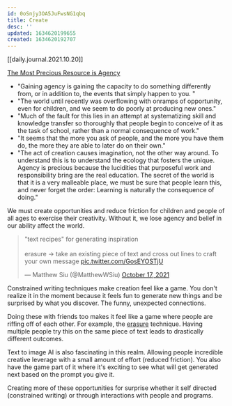 ```yaml
---
id: 0oSnjy3OA5JuFwsNG1qbq
title: Create
desc: ''
updated: 1634620199655
created: 1634620192707
---
```


[[daily.journal.2021.10.20]]

[The Most Precious Resource is Agency](https://simonsarris.substack.com/p/the-most-precious-resource-is-agency)
- "Gaining agency is gaining the capacity to do something differently from, or in addition to, the events that simply happen to you. "
- "The world until recently was overflowing with onramps of opportunity, even for children, and we seem to do poorly at producing new ones."
- "Much of the fault for this lies in an attempt at systematizing skill and knowledge transfer so thoroughly that people begin to conceive of it as the task of school, rather than a normal consequence of work."
- "It seems that the more you ask of people, and the more you have them do, the more they are able to later do on their own."
- "The act of creation causes imagination, not the other way around. To understand this is to understand the ecology that fosters the unique. Agency is precious because the lucidities that purposeful work and responsibility bring are the real education. The secret of the world is that it is a very malleable place, we must be sure that people learn this, and never forget the order: Learning is naturally the consequence of doing."

We must create opportunities and reduce friction for children and people of all ages to exercise their creativity. Without it, we lose agency and belief in our ability affect the world.

<blockquote class="twitter-tweet"><p lang="en" dir="ltr">&quot;text recipes&quot; for generating inspiration<br><br>erasure → take an existing piece of text and cross out lines to craft your own message <a href="https://t.co/GosEYOSTjU">pic.twitter.com/GosEYOSTjU</a></p>&mdash; Matthew Siu (@MatthewWSiu) <a href="https://twitter.com/MatthewWSiu/status/1449542701607579648?ref_src=twsrc%5Etfw">October 17, 2021</a></blockquote> <script async src="https://platform.twitter.com/widgets.js" charset="utf-8"></script>

Constrained writing techniques make creation feel like a game. You don't realize it in the moment because it feels fun to generate new things and be surprised by what you discover. The funny, unexpected connections.

Doing these with friends too makes it feel like a game where people are riffing off of each other. For example, the [erasure](https://twitter.com/MatthewWSiu/status/1449542703864111109?s=20) technique. Having multiple people try this on the same piece of text leads to drastically different outcomes.



Text to image AI is also fascinating in this realm. Allowing people incredible creative leverage with a small amount of effort (reduced friction). You also have the game part of it where it's exciting to see what will get generated next based on the prompt you give it. 

Creating more of these opportunities for surprise whether it self directed (constrained writing) or through interactions with people and programs.

